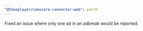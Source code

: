 ```yaml
---
"@theoplayer/comscore-connector-web": patch
---
```


Fixed an issue where only one ad in an adbreak would be reported.
